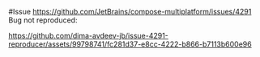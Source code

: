 #Issue https://github.com/JetBrains/compose-multiplatform/issues/4291
Bug not reproduced:




https://github.com/dima-avdeev-jb/issue-4291-reproducer/assets/99798741/fc281d37-e8cc-4222-b866-b7113b600e96

